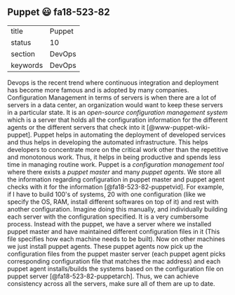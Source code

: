 ## Puppet :smiley: fa18-523-82


|          |            |
| -------- | ---------- |
| title    | Puppet     | 
| status   | 10         |
| section  | DevOps     |
| keywords | DevOps     |



Devops is the recent trend where continuous integration and deployment has become more famous and is adopted by many companies. Configuration Management in terms of servers is when there are a lot of servers in a data center, an organization would want to keep these servers in a particular state. It is an *open-source configuration management system* which is a server that holds all the configuration information for the different agents or the different servers that check into it [@www-puppet-wiki-puppet]. Puppet helps in automating the deployment of developed services and thus helps in developing the automated infrastructure. This helps developers to concentrate more on the critical work other than the repetitive and monotonous work. Thus, it helps in being productive and spends less time in managing routine work. Puppet is a *configuration management tool* where there exists a *puppet master* and many *puppet agents*. We store all the information regarding configuration in puppet master and puppet agent checks with it for the information [@fa18-523-82-puppetvid]. For example, if I have to build 100's of systems, 20 with one configuration (like we specify the OS, RAM, install different softwares on top of it) and rest with another configuration. Imagine doing this manually, and individually building each server with the configuration specified. It is a very cumbersome process. Instead with the puppet, we have a server where we installed puppet master and have maintained different configuration files in it (This file specifies how each machine needs to be built). Now on other machines we just install puppet agents. These puppet agents now pick up the configuration files from the puppet master server (each puppet agent picks corresponding configuration file that matches the mac address) and each puppet agent installs/builds the systems based on the configuration file on puppet server [@fa18-523-82-puppetarch]. Thus, we can achieve consistency across all the servers, make sure all of them are up to date.


  
